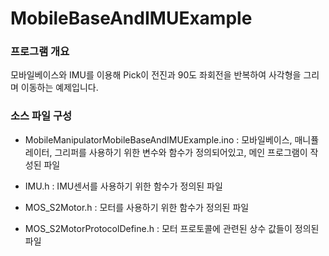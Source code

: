 # MobileBaseAndIMUExample

### 프로그램 개요
모바일베이스와 IMU를 이용해 Pick이 전진과 90도 좌회전을 반복하여 사각형을 그리며 이동하는 예제입니다.

### 소스 파일 구성
 - MobileManipulatorMobileBaseAndIMUExample.ino : 모바일베이스, 매니퓰레이터, 그리퍼를 사용하기 위한 변수와 함수가 정의되어있고, 메인 프로그램이 작성된 파일

 - IMU.h : IMU센서를 사용하기 위한 함수가 정의된 파일

 - MOS_S2Motor.h : 모터를 사용하기 위한 함수가 정의된 파일

 - MOS_S2MotorProtocolDefine.h : 모터 프로토콜에 관련된 상수 값들이 정의된 파일